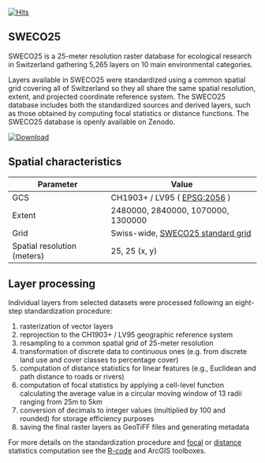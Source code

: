 [![Hits](https://hits.seeyoufarm.com/api/count/incr/badge.svg?url=https%3A%2F%2Fsandbox.zenodo.org%2Fcommunities%2Fsweco25%2F&count_bg=%2379C83D&title_bg=%23555555&icon=&icon_color=%23E7E7E7&title=hits&edge_flat=false)](https://hits.seeyoufarm.com)

## SWECO25

SWECO25 is a 25-meter resolution raster database for ecological research in Switzerland gathering 5,265 layers on 10 main environmental categories.

Layers available in SWECO25 were standardized using a common spatial grid covering all of Switzerland so they all share the same spatial resolution, extent, and projected coordinate reference system. The SWECO25 database includes both the standardized sources and derived layers, such as those obtained by computing focal statistics or distance functions. The SWECO25 database is openly available on Zenodo.


[![Download ](https://custom-icon-badges.herokuapp.com/badge/-DOWNLOAD%20SWECO25-blue?style=for-the-badge&logo=download&logoColor=white "Go to SWECO25 Zenodo repository")](https://sandbox.zenodo.org/communities/sweco25/)

## Spatial characteristics
| Parameter  | Value |
| ------------- | ------------- |
| GCS                         | CH1903+ / LV95 ( [EPSG:2056](https://epsg.io/2056)   )          |
| Extent                      | 2480000, 2840000, 1070000, 1300000     |
| Grid                        | Swiss-wide, [SWECO25 standard grid](https://github.com/NKulling/SWECO25/blob/main/data/SWECO25-standardgrid.tif)      |
| Spatial resolution (meters) | 25, 25  (x, y)                         |

## Layer processing

Individual layers from selected datasets were processed following an  eight-step standardization procedure:

1. rasterization of vector  layers
2. reprojection to the CH1903+ / LV95 geographic reference system
3. resampling to a common spatial grid of 25-meter resolution
4. transformation of discrete data to continuous ones (e.g. from discrete  land use and cover classes to percentage cover)
5. computation of  distance statistics for linear features (e.g., Euclidean and path  distance to roads or rivers)
6. computation of focal statistics by  applying a cell-level function calculating the average value in a  circular moving window of 13 radii ranging from 25m to 5km
7. conversion of decimals to integer values (multiplied by 100 and rounded) for storage efficiency purposes
8. saving the final raster layers as GeoTiFF files and generating metadata

For more details on the standardization procedure and [focal](https://github.com/NKulling/SWECO25/tree/main/focal_statistics_toolbox) or [distance](https://github.com/NKulling/SWECO25/tree/main/distance_toolbox) statistics computation see the [R-code](https://github.com/NKulling/SWECO25/tree/main/layer_standardization_example) and ArcGIS toolboxes.

